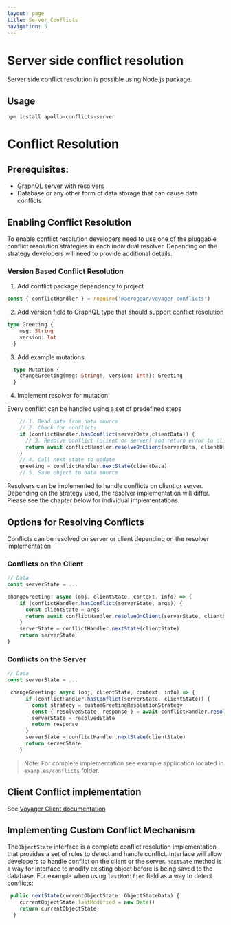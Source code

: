 ```yaml
---
layout: page
title: Server Conflicts
navigation: 5
---
```



# Server side conflict resolution

Server side conflict resolution is possible using Node.js package.

## Usage

```
npm install apollo-conflicts-server
```

# Conflict Resolution

## Prerequisites:

- GraphQL server with resolvers
- Database or any other form of data storage that can cause data conflicts

## Enabling Conflict Resolution

To enable conflict resolution developers need to use one of the pluggable conflict resolution strategies in each individual resolver. Depending on the strategy developers will need to provide additional details.

### Version Based Conflict Resolution

1. Add conflict package dependency to project

```javascript
const { conflictHandler } = require('@aerogear/voyager-conflicts')
```

2. Add version field to GraphQL type that should support conflict resolution

```graphql
type Greeting {
    msg: String
    version: Int
  }
```

3. Add example mutations

```graphql
  type Mutation {
    changeGreeting(msg: String!, version: Int!): Greeting
  }
```

4. Implement resolver for mutation

Every conflict can be handled using a set of predefined steps

```javascript
    // 1. Read data from data source
    // 2. Check for conflicts
    if (conflictHandler.hasConflict(serverData,clientData)) {
      // 3. Resolve conflict (client or server) and return error to client
      return await conflictHandler.resolveOnClient(serverData, clientData).response
    }
    // 4. Call next state to update
    greeting = conflictHandler.nextState(clientData)
    // 5. Save object to data source
```

Resolvers can be implemented to handle conflicts on client or server.
Depending on  the strategy used, the resolver implementation will differ.
Please see the chapter below for individual implementations.

## Options for Resolving Conflicts

Conflicts can be resolved on server or client depending on the resolver implementation

### Conflicts on the Client

```javascript
// Data
const serverState = ...

changeGreeting: async (obj, clientState, context, info) => {
    if (conflictHandler.hasConflict(serverState, args)) {
      const clientState = args
      return await conflictHandler.resolveOnClient(serverState, clientState).response
    }
    serverState = conflictHandler.nextState(clientState)
    return serverState
}
```

### Conflicts on the Server

```javascript
// Data
const serverState = ...

 changeGreeting: async (obj, clientState, context, info) => {
      if (conflictHandler.hasConflict(serverState, clientState)) {
        const strategy = customGreetingResolutionStrategy
        const { resolvedState, response } = await conflictHandler.resolveOnServer(strategy, serverState, clientState)
        serverState = resolvedState
        return response
      }
      serverState = conflictHandler.nextState(clientState)
      return serverState
    }
```

> Note: For complete implementation see example application located in `examples/conflicts` folder.


## Client Conflict implementation

See [Voyager Client documentation](https://github.com/aerogear/aerogear-js-sdk/tree/master/packages/sync#conflicts)


## Implementing Custom Conflict Mechanism

The`ObjectState` interface is a complete conflict resolution implementation that provides a set of rules to detect and handle conflict. Interface will allow developers to handle conflict on the client or the server. `nextSate` method is a way for interface to modify existing object before is being saved to the database.
For example when using `lastModified` field as a way to detect conflicts:

```typescript
 public nextState(currentObjectState: ObjectStateData) {
    currentObjectState.lastModified = new Date()
    return currentObjectState
  }
```
